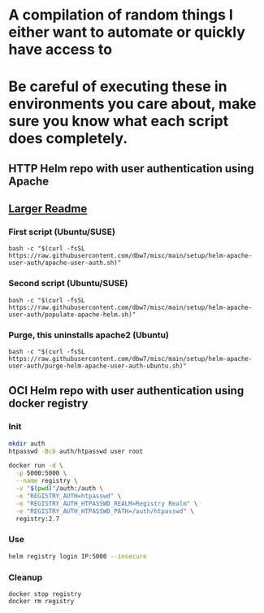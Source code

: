 # A compilation of random things I either want to automate or quickly have access to

# Be careful of executing these in environments you care about, make sure you know what each script does completely.
 
## HTTP Helm repo with user authentication using Apache
## [Larger Readme](./setup/helm-apache-user-auth/helm-apache-user-auth.md)
### First script (Ubuntu/SUSE)
```
bash -c "$(curl -fsSL https://raw.githubusercontent.com/dbw7/misc/main/setup/helm-apache-user-auth/apache-user-auth.sh)"
```
### Second script (Ubuntu/SUSE)
```
bash -c "$(curl -fsSL https://raw.githubusercontent.com/dbw7/misc/main/setup/helm-apache-user-auth/populate-apache-helm.sh)"
```
### Purge, this uninstalls apache2 (Ubuntu)
```
bash -c "$(curl -fsSL https://raw.githubusercontent.com/dbw7/misc/main/setup/helm-apache-user-auth/purge-helm-apache-user-auth-ubuntu.sh)"
```

## OCI Helm repo with user authentication using docker registry
### Init
```bash
mkdir auth
htpasswd -Bcb auth/htpasswd user root
```
```bash
docker run -d \
  -p 5000:5000 \
  --name registry \
  -v "$(pwd)"/auth:/auth \
  -e "REGISTRY_AUTH=htpasswd" \
  -e "REGISTRY_AUTH_HTPASSWD_REALM=Registry Realm" \
  -e "REGISTRY_AUTH_HTPASSWD_PATH=/auth/htpasswd" \
  registry:2.7
```
### Use
```bash
helm registry login IP:5000 --insecure

```
### Cleanup
```
docker stop registry
docker rm registry
```